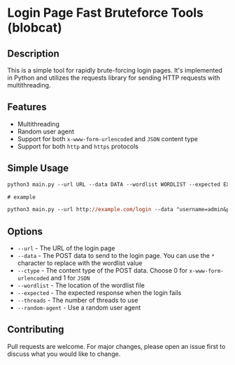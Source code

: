 # Login Page Fast Bruteforce Tools (blobcat)

## Description

This is a simple tool for rapidly brute-forcing login pages. It's implemented in Python and utilizes the requests library for sending HTTP requests with multithreading.

## Features

- Multithreading
- Random user agent
- Support for both `x-www-form-urlencoded` and `JSON` content type
- Support for both `http` and `https` protocols

## Simple Usage

```ps
python3 main.py --url URL --data DATA --wordlist WORDLIST --expected EXPECTED

# example

python3 main.py --url http://example.com/login --data "username=admin&password=*" --wordlist wordlist.txt --expected "Invalid username or password"
```

## Options

- `--url` - The URL of the login page
- `--data` - The POST data to send to the login page. You can use the `*` character to replace with the wordlist value
- `--ctype` - The content type of the POST data. Choose 0 for `x-www-form-urlencoded` and 1 for `JSON`
- `--wordlist` - The location of the wordlist file
- `--expected` - The expected response when the login fails
- `--threads` - The number of threads to use
- `--random-agent` - Use a random user agent

## Contributing

Pull requests are welcome. For major changes, please open an issue first to discuss what you would like to change.